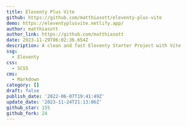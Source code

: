 ```yaml
---
title: Eleventy Plus Vite
github: https://github.com/matthiasott/eleventy-plus-vite
demo: https://eleventyplusvite.netlify.app/
author: matthiasott
author_link: https://github.com/matthiasott
date: 2023-11-29T06:02:36.654Z
description: A clean and fast Eleventy Starter Project with Vite
ssg:
  - Eleventy
css:
  - SCSS
cms:
  - Markdown
category: []
draft: false
publish_date: '2022-06-07T19:41:49Z'
update_date: '2023-11-24T21:13:06Z'
github_star: 155
github_fork: 24
---
```

